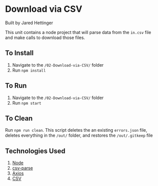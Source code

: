 # Download via CSV

Built by Jared Hettinger

This unit contains a node project that will parse data from the `in.csv` file and make calls to download those files.

## To Install

1. Navigate to the `/02-Download-via-CSV/` folder
2. Run `npm install`

## To Run

1. Navigate to the `/02-Download-via-CSV/` folder
2. Run `npm start`

## To Clean

Run `npm run clean`. This script deletes the an existing `errors.json` file, deletes everything in the `/out/` folder, and restores the `/out/.gitkeep` file

## Technologies Used

1. [Node](https://nodejs.org)
2. [csv-parse](https://www.npmjs.com/package/csv-parse)
3. [Axios](https://www.npmjs.com/package/axios)
4. [CSV](https://datatracker.ietf.org/doc/html/rfc4180)

